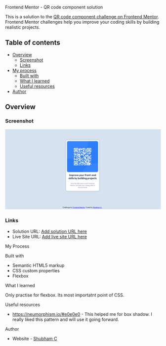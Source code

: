 Frontend Mentor - QR code component solution

This is a solution to the [QR code component challenge on Frontend Mentor](https://www.frontendmentor.io/challenges/qr-code-component-iux_sIO_H). Frontend Mentor challenges help you improve your coding skills by building realistic projects. 

## Table of contents

- [Overview](#overview)
  - [Screenshot](#screenshot)
  - [Links](#links)
- [My process](#my-process)
  - [Built with](#built-with)
  - [What I learned](#what-i-learned)
  - [Useful resources](#useful-resources)
- [Author](#author)


## Overview

### Screenshot

![](./images/MicrosoftEdge.png)



### Links

- Solution URL: [Add solution URL here](https://your-solution-url.com)
- Live Site URL: [Add live site URL here](https://your-live-site-url.com)

My Process


Built with

- Semantic HTML5 markup
- CSS custom properties
- Flexbox



What I learned

Only practise for flexbox. Its most importatnt point of CSS.


Useful resources

- https://neumorphism.io/#e0e0e0 - This helped me for box shadow. I really liked this pattern and will use it going forward.



Author

- Website - [Shubham C](https://github.com/Hey-Jarvis)